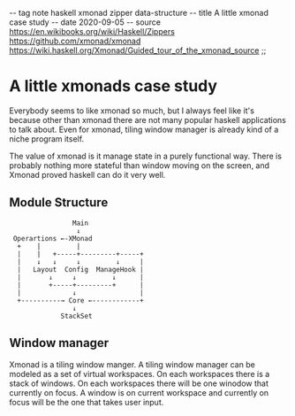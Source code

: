 -- tag note haskell xmonad zipper data-structure
-- title A little xmonad case study
-- date 2020-09-05
-- source https://en.wikibooks.org/wiki/Haskell/Zippers
          https://github.com/xmonad/xmonad
          https://wiki.haskell.org/Xmonad/Guided_tour_of_the_xmonad_source
;;
# A little xmonads case study
Everybody seems to like xmonad so much, but I always feel like it's because other than xmonad there are not many popular haskell applications to talk about. Even for xmonad, tiling window manager is already kind of a niche program itself.

The value of xmonad is it manage state in a purely functional way. There is probably nothing more stateful than window moving on the screen, and Xmonad proved haskell can do it very well.

## Module Structure
```
                Main
                 ↓
 Operartions ←-XMonad
  +    |         |
  |    |   +-----+---------+-----+
  |    ↓   ↓     ↓         ↓     |
  |   Layout  Config  ManageHook |
  |       ↓     ↓         ↓      |
  |       +-----+---------+      |
  |             ↓                |
  +----------→ Core ←------------+
                ↓
             StackSet
```

## Window manager
Xmonad is a tiling window manger. A tiling window manager can be modeled as a set of virtual workspaces. On each workspaces there is a stack of windows. On each workspaces there will be one winodow that currently on focus. A window is on current workspace and currently on focus will be the one that takes user input.
